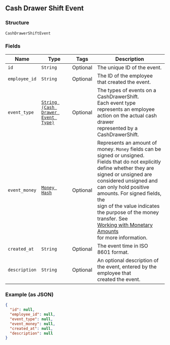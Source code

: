 ## Cash Drawer Shift Event

### Structure

`CashDrawerShiftEvent`

### Fields

| Name | Type | Tags | Description |
|  --- | --- | --- | --- |
| `id` | `String` | Optional | The unique ID of the event. |
| `employee_id` | `String` | Optional | The ID of the employee that created the event. |
| `event_type` | [`String (Cash Drawer Event Type)`](/doc/models/cash-drawer-event-type.md) | Optional | The types of events on a CashDrawerShift.<br>Each event type represents an employee action on the actual cash drawer<br>represented by a CashDrawerShift. |
| `event_money` | [`Money Hash`](/doc/models/money.md) | Optional | Represents an amount of money. `Money` fields can be signed or unsigned.<br>Fields that do not explicitly define whether they are signed or unsigned are<br>considered unsigned and can only hold positive amounts. For signed fields, the<br>sign of the value indicates the purpose of the money transfer. See<br>[Working with Monetary Amounts](https://developer.squareup.com/docs/build-basics/working-with-monetary-amounts)<br>for more information. |
| `created_at` | `String` | Optional | The event time in ISO 8601 format. |
| `description` | `String` | Optional | An optional description of the event, entered by the employee that<br>created the event. |

### Example (as JSON)

```json
{
  "id": null,
  "employee_id": null,
  "event_type": null,
  "event_money": null,
  "created_at": null,
  "description": null
}
```

